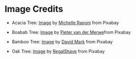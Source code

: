 # Image Credits
* Acacia Tree: [Image](https://pixabay.com/users/michelle_maria-165491/?utm_source=link-attribution&amp;utm_medium=referral&amp;utm_campaign=image&amp;utm_content=277352) by [Michelle Raponi](https://pixabay.com//?utm_source=link-attribution&amp;utm_medium=referral&amp;utm_campaign=image&amp;utm_content=277352) from Pixabay

* Boabab Tree: [Image](https://pixabay.com/users/20978219-20978219/?utm_source=link-attribution&amp;utm_medium=referral&amp;utm_campaign=image&amp;utm_content=6809072) by [Pieter van der Merwe](https://pixabay.com//?utm_source=link-attribution&amp;utm_medium=referral&amp;utm_campaign=image&amp;utm_content=6809072)from Pixabay

* Bamboo Tree: [Image](https://pixabay.com/users/12019-12019/?utm_source=link-attribution&amp;utm_medium=referral&amp;utm_campaign=image&amp;utm_content=86202) by [David Mark](https://pixabay.com//?utm_source=link-attribution&amp;utm_medium=referral&amp;utm_campaign=image&amp;utm_content=86202) from Pixabay

* Oak Tree: [Image](https://pixabay.com/users/regalshave-4390647/?utm_source=link-attribution&amp;utm_medium=referral&amp;utm_campaign=image&amp;utm_content=2018822) by [RegalShave](https://pixabay.com//?utm_source=link-attribution&amp;utm_medium=referral&amp;utm_campaign=image&amp;utm_content=2018822) from Pixabay